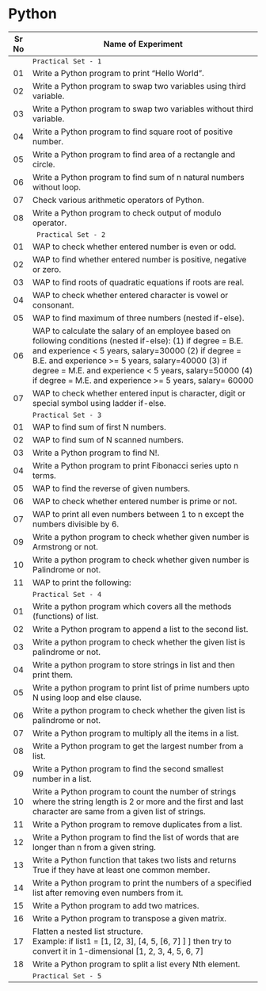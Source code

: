 # Python

| Sr No | Name of Experiment |
|:------------:|------------------|
| |`Practical Set - 1`| 
| 01 | Write a Python program to print “Hello World”. |
| 02 | Write a Python program to swap two variables using third variable. |
| 03 | Write a Python program to swap two variables without third variable. |
| 04 | Write a Python program to find square root of positive number. |
| 05 | Write a Python program to find area of a rectangle and circle. |
| 06 | Write a Python program to find sum of n natural numbers without loop. |
| 07 | Check various arithmetic operators of Python. |
| 08 | Write a Python program to check output of modulo operator. |
| |` Practical Set - 2`| 
| 01 | WAP to check whether entered number is even or odd. |
| 02 | WAP to find whether entered number is positive, negative or zero. |
| 03 | WAP to find roots of quadratic equations if roots are real. |
| 04 | WAP to check whether entered character is vowel or consonant. |
| 05 | WAP to find maximum of three numbers (nested if-else). |
| 06 | WAP to calculate the salary of an employee based on following conditions (nested if-else): (1) if degree = B.E. and experience < 5 years, salary=30000 (2) if degree = B.E. and experience >= 5 years, salary=40000 (3) if degree = M.E. and experience < 5 years, salary=50000 (4) if degree = M.E. and experience >= 5 years, salary= 60000 |
| 07 | WAP to check whether entered input is character, digit or special symbol using ladder if-else. |
| |`Practical Set - 3`| 
| 01 | WAP to find sum of first N numbers. |
| 02 | WAP to find sum of N scanned numbers. |
| 03 | Write a Python program to find N!. |
| 04 | Write a Python program to print Fibonacci series upto n terms. |
| 05 | WAP to find the reverse of given numbers. |
| 06 | WAP to check whether entered number is prime or not. |
| 07 | WAP to print all even numbers between 1 to n except the numbers divisible by 6. |
| 09 | Write a python program to check whether given number is Armstrong or not. |
| 10 | Write a python program to check whether given number is Palindrome or not. |
| 11 | WAP to print the following: |
| |`Practical Set - 4`| 
| 01 | Write a python program which covers all the methods (functions) of list. |
| 02 | Write a Python program to append a list to the second list. |
| 03 | Write a python program to check whether the given list is palindrome or not. |
| 04 | Write a python program to store strings in list and then print them. |
| 05 | Write a python program to print list of prime numbers upto N using loop and else clause. |
| 06 | Write a python program to check whether the given list is palindrome or not. |
| 07 | Write a Python program to multiply all the items in a list. |
| 08 | Write a Python program to get the largest number from a list. |
| 09 | Write a Python program to find the second smallest number in a list. |
| 10 | Write a Python program to count the number of strings where the string length is 2 or more and the first and last character are same from a given list of strings. |
| 11 | Write a Python program to remove duplicates from a list. |
| 12 | Write a Python program to find the list of words that are longer than n from a given string. |
| 13 | Write a Python function that takes two lists and returns True if they have at least one common member. |
| 14 | Write a Python program to print the numbers of a specified list after removing even numbers from it. |
| 15 | Write a Python program to add two matrices. |
| 16 | Write a Python program to transpose a given matrix. |
| 17 | Flatten a nested list structure. <br> Example: if list1 = [1, [2, 3], [4, 5, [6, 7] ] ] then try to convert it in 1-dimensional [1, 2, 3, 4, 5, 6, 7] |
| 18 | Write a Python program to split a list every Nth element. |
| |`Practical Set - 5`| 

